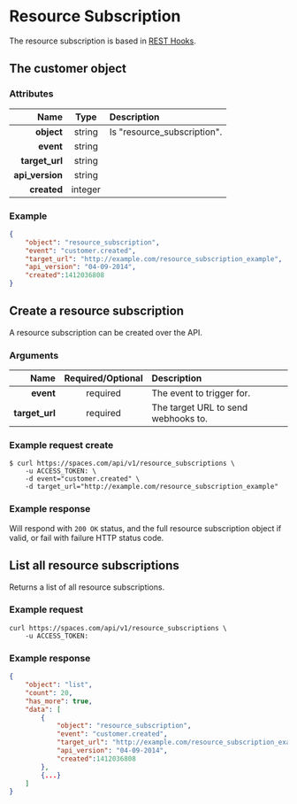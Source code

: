 Resource Subscription
========

The resource subscription is based in [REST Hooks](http://resthooks.org/).

The customer object
-------------------

### Attributes

Name | Type | Description
--:|:-:|:--
**object** | string | Is "resource_subscription".
**event** | string |
**target_url** | string |
**api_version** | string |
**created** | integer |


### Example

```json
{
	"object": "resource_subscription",
	"event": "customer.created",
	"target_url": "http://example.com/resource_subscription_example",
	"api_version": "04-09-2014",
	"created":1412036808
}
```

Create a resource subscription
---------------------------
A resource subscription can be created over the API.

### Arguments

Name | Required/Optional | Description
--:|:-:|:--
**event** | required | The event to trigger for.
**target_url** | required | The target URL to send webhooks to.

### Example request create

	$ curl https://spaces.com/api/v1/resource_subscriptions \
		-u ACCESS_TOKEN: \
		-d event="customer.created" \
		-d target_url="http://example.com/resource_subscription_example"

### Example response

Will respond with `200 OK` status, and the full resource subscription object if valid, or fail with failure HTTP status code.

List all resource subscriptions
------------------
Returns a list of all resource subscriptions.

### Example request

	curl https://spaces.com/api/v1/resource_subscriptions \
		-u ACCESS_TOKEN:

### Example response

```json
{
	"object": "list",
	"count": 20,
	"has_more": true,
	"data": [
		{
			"object": "resource_subscription",
			"event": "customer.created",
			"target_url": "http://example.com/resource_subscription_example",
			"api_version": "04-09-2014",
			"created":1412036808
		},
		{...}
	]
}
```